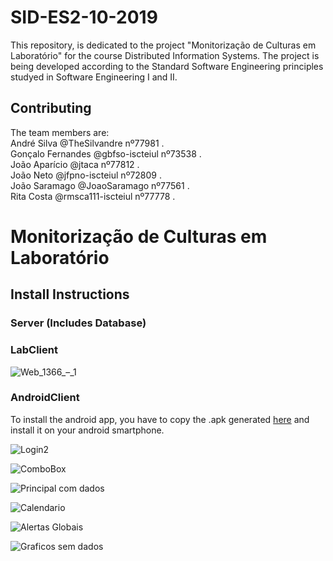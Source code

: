 # SID-ES2-10-2019

This repository, is dedicated to the project "Monitorização de Culturas em Laboratório" for the course Distributed Information Systems. The project is being developed according to the Standard Software Engineering principles studyed in Software Engineering I and II.

## Contributing 


The team members are:   
André Silva @TheSilvandre nº77981  .  
Gonçalo Fernandes @gbfso-iscteiul nº73538 .  
João Aparício @jtaca nº77812 .  
João Neto @jfpno-iscteiul nº72809 .  
João Saramago @JoaoSaramago nº77561 .  
Rita Costa @rmsca111-iscteiul nº77778 . 

# Monitorização de Culturas em Laboratório

## Install Instructions  

### Server (Includes Database)

### LabClient

![Web_1366_–_1](https://user-images.githubusercontent.com/26983006/57474830-f56b1600-728a-11e9-8d3d-be5cb239566d.png)

### AndroidClient

To install the android app, you have to copy the .apk generated [here](https://github.com/jtaca/SID-ES2-10-2019/blob/master/AppAndroid/SID2019/app/release/app-release.apk) and install it on your android smartphone.

![Login2](https://user-images.githubusercontent.com/26983006/57474327-c902ca00-7289-11e9-9534-08a53aeb5510.jpg)

![ComboBox](https://user-images.githubusercontent.com/26983006/57474418-f0f22d80-7289-11e9-8522-0146b76ffb2d.jpg)

![Principal com dados](https://user-images.githubusercontent.com/26983006/57474469-08c9b180-728a-11e9-820e-4e1111b642b1.jpg)

![Calendario](https://user-images.githubusercontent.com/26983006/57474607-6958ee80-728a-11e9-8317-175eaea2d717.jpg)

![Alertas Globais](https://user-images.githubusercontent.com/26983006/57474519-28f97080-728a-11e9-9fe3-80039e12b598.jpg)

![Graficos sem dados](https://user-images.githubusercontent.com/26983006/57474563-4dede380-728a-11e9-8c49-b71d529a984a.jpg)
	
